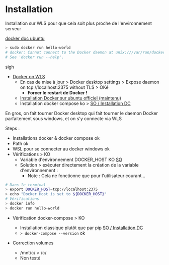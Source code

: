 # Installation

Installation sur WLS pour que cela soit plus proche de l'environnement serveur

[docker doc ubuntu](https://docs.docker.com/install/linux/docker-ce/ubuntu/)

```bash
> sudo docker run hello-world
# docker: Cannot connect to the Docker daemon at unix:///var/run/docker.sock. Is the docker daemon running?.
# See 'docker run --help'.
```

sigh

- [Docker on WLS](https://nickjanetakis.com/blog/setting-up-docker-for-windows-and-wsl-to-work-flawlessly)
  - En cas de mise à jour > Docker desktop settings > Expose daemon on tcp://localhost:2375 without TLS > OKé
    - **Forcer le restart de Docker !**
  - [Installation Docker sur ubuntu officiel (maintenu)](https://docs.docker.com/install/linux/docker-ce/ubuntu/)
  - Installation docker compose ko > [SO / Installation DC](https://stackoverflow.com/a/36689427/12026487)

En gros, on fait tourner Docker desktop qui fait tourner le daemon Docker parfaitement sous windows, et on s'y connecte via WLS

Steps :

- Installations docker & docker compose ok
- Path ok
- WSL pour se connecter au docker windows ok
- Vérifications > KO
  - Variable d'environnement DOCKER_HOST KO [SO](https://stackoverflow.com/questions/25225206/exporting-docker-host-in-bashrc-produces-a-different-result-to-the-same-command)
  - Solution > exécuter directement la création de la variable d'environnement :
    - Note : Cela ne fonctionne que pour l'utilisateur courant...

``` bash
# Dans le terminal
> export DOCKER_HOST=tcp://localhost:2375
> echo "Docker Host is set to ${DOCKER_HOST}"
# Vérifications
> docker info
> docker run hello-world
```

- Vérification docker-compose > KO
  - Installation classique plutôt que par pip [SO / Installation DC](https://stackoverflow.com/a/36689427/12026487)
  - `> docker-compose --version` ok

- Correction volumes
  - /mnt/c/ > /c/
  - Non testé
